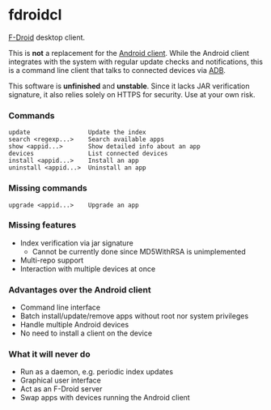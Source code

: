 # fdroidcl

[F-Droid](https://f-droid.org/) desktop client.

This is **not** a replacement for the [Android client](https://gitlab.com/fdroid/fdroidclient).
While the Android client integrates with the system with regular update checks
and notifications, this is a command line client that talks to connected
devices via [ADB](https://developer.android.com/tools/help/adb.html).

This software is **unfinished** and **unstable**. Since it lacks JAR
verification signature, it also relies solely on HTTPS for security. Use at
your own risk.

### Commands

	update                Update the index
	search <regexp...>    Search available apps
	show <appid...>       Show detailed info about an app
	devices               List connected devices
	install <appid...>    Install an app
	uninstall <appid...>  Uninstall an app

### Missing commands

	upgrade <appid...>    Upgrade an app

### Missing features

 * Index verification via jar signature
   - Cannot be currently done since MD5WithRSA is unimplemented
 * Multi-repo support
 * Interaction with multiple devices at once

### Advantages over the Android client

 * Command line interface
 * Batch install/update/remove apps without root nor system privileges
 * Handle multiple Android devices
 * No need to install a client on the device

### What it will never do

 * Run as a daemon, e.g. periodic index updates
 * Graphical user interface
 * Act as an F-Droid server
 * Swap apps with devices running the Android client
